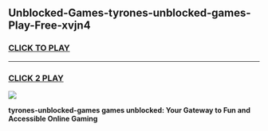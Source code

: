 
## Unblocked-Games-tyrones-unblocked-games-Play-Free-xvjn4
<h3>
<a href="https://premium76.site?title=tyrones-unblocked-games&ref=21A">CLICK TO PLAY</a></h3>
<hr>

<h3>
<a href="https://premium76.site?title=tyrones-unblocked-games&ref=21A">CLICK 2 PLAY</a>
  
</h3>

<a href="https://premium76.site?title=tyrones-unblocked-games&ref=21A"><img src="https://clearcache.store/games.png"></a>


**tyrones-unblocked-games games unblocked: Your Gateway to Fun and Accessible Online Gaming**

